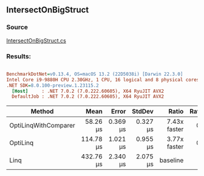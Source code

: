 ﻿## IntersectOnBigStruct

### Source
[IntersectOnBigStruct.cs](../../src/OptiLinq.Benchmark/IntersectOnBigStruct.cs)

### Results:
``` ini

BenchmarkDotNet=v0.13.4, OS=macOS 13.2 (22D5038i) [Darwin 22.3.0]
Intel Core i9-9880H CPU 2.30GHz, 1 CPU, 16 logical and 8 physical cores
.NET SDK=8.0.100-preview.1.23115.2
  [Host]     : .NET 7.0.2 (7.0.222.60605), X64 RyuJIT AVX2
  DefaultJob : .NET 7.0.2 (7.0.222.60605), X64 RyuJIT AVX2


```
|               Method |      Mean |    Error |   StdDev |        Ratio | RatioSD |    Gen0 |    Gen1 |    Gen2 | Allocated |      Alloc Ratio |
|--------------------- |----------:|---------:|---------:|-------------:|--------:|--------:|--------:|--------:|----------:|-----------------:|
| OptiLinqWithComparer |  58.26 μs | 0.369 μs | 0.327 μs | 7.43x faster |   0.06x |       - |       - |       - |      32 B | 10,774.625x less |
|             OptiLinq | 114.78 μs | 1.021 μs | 0.955 μs | 3.77x faster |   0.03x |       - |       - |       - |      32 B | 10,774.625x less |
|                 Linq | 432.76 μs | 2.340 μs | 2.075 μs |     baseline |         | 76.6602 | 76.6602 | 76.6602 |  344788 B |                  |
